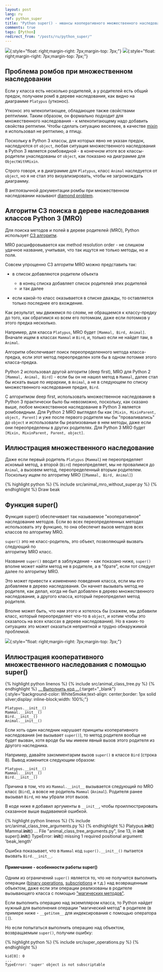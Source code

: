 ```yaml
---
layout: post
lang: ru
ref: python_super
title: "Python super() - нюансы кооперативного множественного наследования"
comments: true
tags: [Python]
redirect_from: "/posts/ru/python_super/"
---
```


![](/images/diamond_uml.png){:style="float: right;margin-right: 7px;margin-top: 7px;"}
![](/images/object_diamond_uml.png){:style="float: right;margin-right: 7px;margin-top: 7px;"}

## Проблема ромбов при множественном наследовании
Если у класса есть несколько родителей, а у родителей есть общий предок, получаем 
ромб в дереве наследования, как видно на диаграмме `Platypus` (утконос).

Утконос это млекопитающее, обладающее также свойствами рептилиии. 
Таким образом, он формально подходит для множественного наследования - к 
млекопитающему надо добавить свойства рептилии.
Чтобы сделать ситуацию веселеее, в качестве 
[mixin](https://ru.wikipedia.org/wiki/Примесь_(программирование))
я использовал не рептилию, а птицу. 

Поскольку в Python 3 классы, для которых явно не указан предок, наследуются от 
`object`, любая ситуация множественного наследования в Python 3 является 
ромбовидной - в конечном итоге все классы-родители унаследованы от `object`, 
как показано на диаграмме для `ObjectWithMixin`.

Строго говоря, и в диаграмме для `Platypus`, класс `Animal` наследуется от `object`,
но я не стал это визуализировать, чтобы не загромождать диаграмму.

В англоязычной документации ромбы при множественном наследовании называют 
[diamond problem](https://en.wikipedia.org/wiki/Multiple_inheritance#The_diamond_problem).

## Алгоритм C3 поиска в дереве наследования классов Python 3 (MRO)

Для поиска методов и полей в дереве родителей (MRO), Python использует 
[C3 алгоритм](https://ru.wikipedia.org/wiki/C3-линеаризация).

MRO расшифровывается как method resolution order - не слишком удачное название, 
учитывая, что так ищутся не только методы, но и поля.

Совсем упрощенно C3 алгоритм MRO можно представить так:

* в список добавляются родители объекта

  * в конец списка добавляет список родителей этих родителей
  * и так далее
  
* если какой-то класс оказывается в списке дважды, то оставляется только
последнее его вхождение.

Как результат, мы движемся по слоям, не обращаемся к классу-предку до 
того, как обратимся ко всем его потомкам, даже если потомков у этого
предка несколько.

Например, для класса `Platypus`, MRO будет `[Mammal, Bird, Animal]`.
Вначале ищем в классах `Mammal` и `Bird`, и,  только если не найдет 
там, в `Animal`.

Алгоритм обеспечивает поиск переопределенного метода класса-предка, если
этот метод переопределен хотя бы в одном потомке этого класса-предка.  

Python 2 использовал другой алгоритм (deep first), MRO для Python 2
`[Mammal, Animal, Bird]` - если бы он не нашел метод в `Mammal`, далее стал 
бы искать выше по иерархии, в `Animal`, а не в  следующем по списку 
множественного наследования предке, `Bird`. 

С алгоритмом deep first, использовать множественное наследование в Python 3
практически было бы невозможно, поскольку, как сказано выше, любое множественное
наследование в Python 3 является ромбовидным. 
Для Python 2 MRO выглядел бы как `[Mixin, MixinParent, object, Parent]` 
и уже после первого родителя мы бы "проваливались" до `object` и использовали 
бы реализованые в нем методы, даже если они переопределены в других родителях. 
Для Python 3 MRO будет `[Mixin, MixinParent, Parent, object]`.

## Иллюстрация множественного наследование

Даже если первый родитель `Platypus` (`Mammal`) не переопределяет искомый метод, 
а второй (`Bird`) переопределяет, мы не провалимся до `Animal`, а вызовем метод, 
переопределенный вторым родителем.
Поскольку ищем по алгоритму MRO (`[Mammal, Bird, Animal]`)

{% highlight python %}
{% include src/animal_mro_without_super.py %}
{% endhighlight %}
    Draw beak

## Функция super()

Функция super() обеспечивает так называемое "кооперативное" наследование методов.
Если во всех переопределенных методах использовать эту функцию, то она обеспечит 
вызов методов всех классов по алгоритму MRO.

`super()` это не класс-родитель, это объект, позволяющий вызвать следующий по  
алгоритму MRO класс.

Название `super()` вводит в заблуждение - как показано ниже, `super()`
вполне может найти метод не в родителе, а в "брате", если тот следует далее 
по алгоритму MRO.

Это может привести к изменению поведения класса, если мы его добавляем в
дерево наследования. Он начнет вызывать метод не родителя, как делал, когда
не был добавлен в дерево множественного наследования, а другого класса, который
переопределил метод родителя. 

Вполне может быть, что нам этого и
хотелось бы (скажем, мы добавили класс, который переопределяет что-то в `object`,
и хотим чтобы это сказалось на всех классах в дереве наследования).
Но в каких-то ситуациях это может оказаться неприятной и трудно обнаружимой
проблемой.

![](/images/animal_class_tree_uml.png){:style="float: right;margin-right: 7px;margin-top: 7px;"}

## Иллюстрация кооперативного множественного наследования с помощью super()


{% highlight python linenos %}
{% include src/animal_class_tree.py %}
{% endhighlight %}
[... Выполнить код ...](https://trinket.io/python3/87415de54d){:target="_blank"}{:style="background-color: WhiteSmoke;text-align: center;border: 1px solid silver;display: inline-block;width: 100%;"}

    Platypus.__init__()
    Mammal.__init__()
    Bird.__init__()
    Animal.__init__()


Если хоть один наследник нарушает принципы кооперативного наследования (не
вызывает `super()`), то метод родителя вообще не будет вызван, хотя
вроде бы мы имеем явный вызов этого родителя из другого наследника.

Например, давайте закомментарим вызов `super()` в классе `Bird` (строка 8). 
Вывод изменится следующим образом:

    Platypus.__init__()
    Mammal.__init__()
    Bird.__init__()
    
Причина в том, что из `Mammal.__init__` вызывается следующий по MRO класс
(`Bird`), а вовсе не родитель `Mammal` (`Animal`). 
Родителя ранее вызывал `Bird`, но мы убрали этот вызов.

В коде ниже я добавил аргументы в `__init__`, чтобы проиллюстрировать сказанное
выше выдаваемой ошибкой.

{% highlight python linenos %}
{% include src/animal_class_tree_arguments.py %}
{% endhighlight %}
    Platypus.__init__()
    Mammal.__init__()
    ...
    File "animal_class_tree_arguments.py", line 13, in __init__
        super().__init__()
    TypeError: __init__() missing 1 required positional argument: 'beak_length'

Ошибка показывает, что в `Mammal` код `super().__init__()` пытается 
вызвать `Bird.__init__`.

#### Примечание - особенности работы super()

Одним из ограничений `super()` является то, что не получится выполнить операции
([binary operations](https://docs.python.org/3/reference/expressions.html#binary-arithmetic-operations),
[subscriptions](https://docs.python.org/3/reference/expressions.html?highlight=slice#subscriptions)
и т.д.)
над возвращенным объектом, даже если эти операции реализованы в родителе 
вызывающего класса с помощью 
["магических методов"](https://docs.python.org/3/library/operator.html). 

Если выполнить операцию над экземпляром класса, то Python найдет
нужный для выполнения операции "магический метод" в родителе (в примере ниже -
`__getitem__` для индексирования с помощью оператора `[]`).

Но если попытаться выполнить операцию над объектом, возвращаемым `super()`, 
получим ошибку:

{% highlight python %}
{% include src/super_operations.py %}
{% endhighlight %}

    kid[0]: 0
    ...
    TypeError: 'super' object is not subscriptable
    
